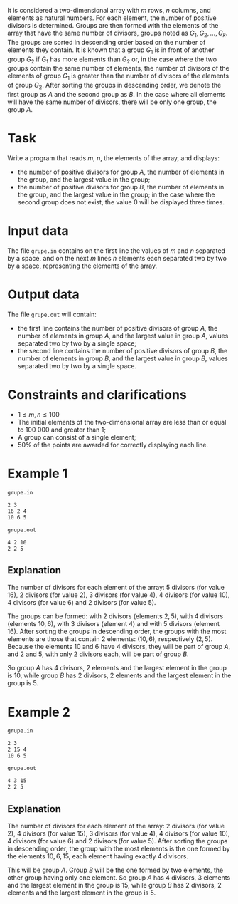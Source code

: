 
It is considered a two-dimensional array with $m$ rows, $n$ columns, and elements as natural numbers. For each element, the number of positive divisors is determined. Groups are then formed with the elements of the array that have the same number of divisors, groups noted as $G_1, G_2, \dots, G_k$. The groups are sorted in descending order based on the number of elements they contain. It is known that a group $G_1$ is in front of another group $G_2$ if $G_1$ has more elements than $G_2$ or, in the case where the two groups contain the same number of elements, the number of divisors of the elements of group $G_1$ is greater than the number of divisors of the elements of group $G_2$. After sorting the groups in descending order, we denote the first group as $A$ and the second group as $B$. In the case where all elements will have the same number of divisors, there will be only one group, the group $A$.

# Task

Write a program that reads $m$, $n$, the elements of the array, and displays:
* the number of positive divisors for group $A$, the number of elements in the group, and the largest value in the group;
* the number of positive divisors for group $B$, the number of elements in the group, and the largest value in the group; in the case where the second group does not exist, the value $0$ will be displayed three times.

# Input data

The file `grupe.in` contains on the first line the values of $m$ and $n$ separated by a space, and on the next $m$ lines $n$ elements each separated two by two by a space, representing the elements of the array.

# Output data

The file `grupe.out` will contain:
- the first line contains the number of positive divisors of group $A$, the number of elements in group $A$, and the largest value in group $A$, values separated two by two by a single space;
- the second line contains the number of positive divisors of group $B$, the number of elements in group $B$, and the largest value in group $B$, values separated two by two by a single space.

# Constraints and clarifications

* $1 \leq m, n \leq 100$
* The initial elements of the two-dimensional array are less than or equal to $100 \ 000$ and greater than $1$;
* A group can consist of a single element;
* $50\%$ of the points are awarded for correctly displaying each line.

# Example 1

`grupe.in`
```
2 3
16 2 4
10 6 5
```

`grupe.out`
```
4 2 10
2 2 5
```

## Explanation

The number of divisors for each element of the array: $5$ divisors (for value $16$), $2$ divisors (for value $2$), $3$ divisors (for value $4$), $4$ divisors (for value $10$), $4$ divisors (for value $6$) and $2$ divisors (for value $5$).

The groups can be formed: with $2$ divisors (elements $2, 5$), with $4$ divisors (elements $10,6$), with $3$ divisors (element $4$) and with $5$ divisors (element $16$). After sorting the groups in descending order, the groups with the most elements are those that contain 2 elements: ($10, 6$), respectively ($2, 5$). Because the elements $10$ and $6$ have $4$ divisors, they will be part of group $A$, and $2$ and $5$, with only $2$ divisors each, will be part of group $B$.

So group $A$ has $4$ divisors, $2$ elements and the largest element in the group is $10$, while group $B$ has $2$ divisors, $2$ elements and the largest element in the group is $5$.

# Example 2

`grupe.in`
```
2 3
2 15 4
10 6 5
```

`grupe.out`
```
4 3 15
2 2 5
```

## Explanation

The number of divisors for each element of the array: $2$ divisors (for value $2$), $4$ divisors (for value $15$), $3$ divisors (for value $4$), $4$ divisors (for value $10$), $4$ divisors (for value $6$) and $2$ divisors (for value $5$). After sorting the groups in descending order, the group with the most elements is the one formed by the elements $10, 6, 15$, each element having exactly $4$ divisors.

This will be group $A$. Group $B$ will be the one formed by two elements, the other group having only one element. So group $A$ has $4$ divisors, $3$ elements and the largest element in the group is $15$, while group $B$ has $2$ divisors, $2$ elements and the largest element in the group is $5$.
